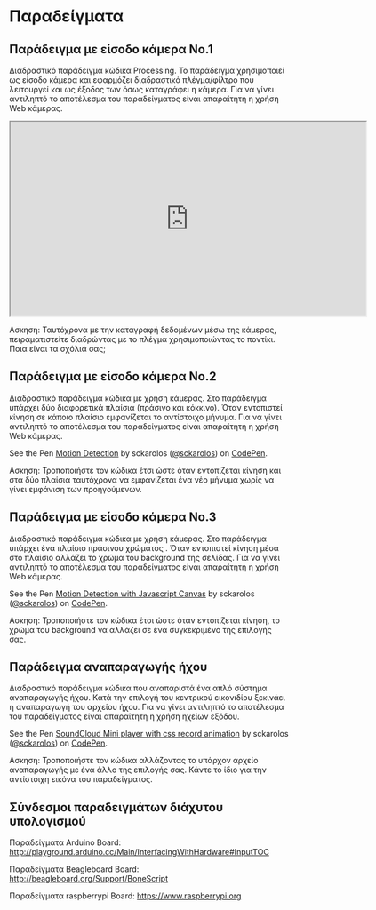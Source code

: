 # Παραδείγματα

## Παράδειγμα με είσοδο κάμερα No.1

Διαδραστικό παράδειγμα κώδικα Processing. Το παράδειγμα χρησιμοποιεί ως είσοδο κάμερα και εφαρμόζει διαδραστικό πλέγμα/φίλτρο που λειτουργεί και ως έξοδος των όσως καταγράφει η κάμερα. Για να γίνει αντιληπτό το αποτέλεσμα του παραδείγματος είναι απαραίτητη η χρήση Web κάμερας.

<iframe id='ifr' width='640' height='350' scrolling='no' style='background: url(http://studio.processingtogether.com/static/img/jun09/pad/connectingbar.gif) no-repeat center 60px;' src='http://studio.processingtogether.com/sp/pad/iframe/ro.91scCw0Aios3L/rev.16?autostart=0'></iframe>

Ασκηση: Ταυτόχρονα με την καταγραφή δεδομένων μέσω της κάμερας, πειραματιστείτε διαδρώντας με το πλέγμα χρησιμοποιώντας το ποντίκι. Ποια είναι τα σχόλιά σας;

## Παράδειγμα με είσοδο κάμερα No.2

Διαδραστικό παράδειγμα κώδικα με χρήση κάμερας. Στο παράδειγμα υπάρχει δύο διαφορετικά πλαίσια (πράσινο και κόκκινο). Όταν εντοπιστεί κίνηση σε κάποιο πλαίσιο εμφανίζεται το αντίστοιχο μήνυμα. Για να γίνει αντιληπτό το αποτέλεσμα του παραδείγματος είναι απαραίτητη η χρήση Web κάμερας.

<p data-height="350" data-theme-id="17517" data-slug-hash="yYLKBj" data-default-tab="result" data-user="sckarolos" class='codepen'>See the Pen <a href='http://codepen.io/sckarolos/pen/yYLKBj/'>Motion Detection</a> by sckarolos (<a href='http://codepen.io/sckarolos'>@sckarolos</a>) on <a href='http://codepen.io'>CodePen</a>.</p>
<script async src="//assets.codepen.io/assets/embed/ei.js"></script>

Ασκηση: Τροποποιήστε τον κώδικα έτσι ώστε όταν εντοπίζεται κίνηση και στα δύο πλαίσια ταυτόχρονα να εμφανίζεται ένα νέο μήνυμα χωρίς να γίνει εμφάνιση των προηγούμενων.

## Παράδειγμα με είσοδο κάμερα No.3

Διαδραστικό παράδειγμα κώδικα με χρήση κάμερας. Στο παράδειγμα υπάρχει ένα πλαίσιο πράσινου χρώματος . Όταν εντοπιστεί κίνηση μέσα στο πλαίσιο αλλάζει το χρώμα του background της σελίδας. Για να γίνει αντιληπτό το αποτέλεσμα του παραδείγματος είναι απαραίτητη η χρήση Web κάμερας.

<p data-height="350" data-theme-id="17517" data-slug-hash="VvwXjv" data-default-tab="result" data-user="sckarolos" class='codepen'>See the Pen <a href='http://codepen.io/sckarolos/pen/VvwXjv/'>Motion Detection with Javascript Canvas</a> by sckarolos (<a href='http://codepen.io/sckarolos'>@sckarolos</a>) on <a href='http://codepen.io'>CodePen</a>.</p>
<script async src="//assets.codepen.io/assets/embed/ei.js"></script>

Ασκηση: Τροποποιήστε τον κώδικα έτσι ώστε όταν εντοπίζεται κίνηση, το χρώμα του background να αλλάζει σε ένα συγκεκριμένο της επιλογής σας.

## Παράδειγμα αναπαραγωγής ήχου

Διαδραστικό παράδειγμα κώδικα που αναπαριστά ένα απλό σύστημα αναπαραγωγής ήχου. Κατά την επιλογή του κεντρικού εικονιδίου ξεκινάει η αναπαραγωγή του αρχείου ήχου. Για να γίνει αντιληπτό το αποτέλεσμα του παραδείγματος είναι απαραίτητη η χρήση ηχείων εξόδου.

<p data-height="350" data-theme-id="17517" data-slug-hash="OyJzZq" data-default-tab="result" data-user="sckarolos" class='codepen'>See the Pen <a href='http://codepen.io/sckarolos/pen/OyJzZq/'>SoundCloud Mini player with css record animation</a> by sckarolos (<a href='http://codepen.io/sckarolos'>@sckarolos</a>) on <a href='http://codepen.io'>CodePen</a>.</p>
<script async src="//assets.codepen.io/assets/embed/ei.js"></script>

Ασκηση: Τροποποιήστε τον κώδικα αλλάζοντας το υπάρχον αρχείο αναπαραγωγής με ένα άλλο της επιλογής σας. Κάντε το ίδιο για την αντίστοιχη εικόνα του παραδείγματος.

## Σύνδεσμοι παραδειγμάτων διάχυτου υπολογισμού

Παραδείγματα Arduino Board:
http://playground.arduino.cc/Main/InterfacingWithHardware#InputTOC

Παραδείγματα Beagleboard Board:
http://beagleboard.org/Support/BoneScript

Παραδείγματα raspberrypi Board:
https://www.raspberrypi.org
